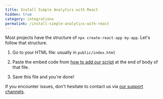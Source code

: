 ```yaml
---
title: Install Simple Analytics with React
hidden: true
category: integrations
permalink: /install-simple-analytics-with-react
---
```


Most projects have the structure of `npx create-react-app my-app`. Let's follow that structure.

1. Go to your HTML file: usually in `public/index.html`

2. Paste the embed code from [how to add our script](/script) at the end of body of that file.

3. Save this file and you're done!

If you encounter issues, don't hesitate to contact us via [our support channels](https://simpleanalytics.com/contact).
